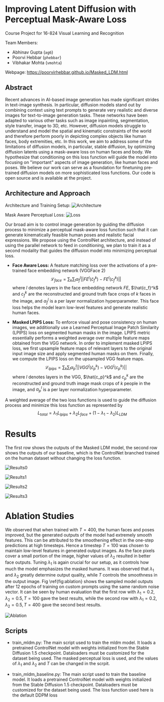 # Improving Latent Diffusion with Perceptual Mask-Aware Loss
Course Project for 16-824 Visual Learning and Recognition

Team Members:
- Abhinav Gupta (`ag6`)
- Poorvi Hebbar (`phebbar`)
- Vibhakar Mohta (`vmohta`)

Webpage: https://poorvirhebbar.github.io/Masked_LDM.html

## Abstract
Recent advances in AI-based image generation has made significant strides in text-image synthesis. In particular, diffusion models stand out by combining context using text prompts to generate very realistic and diverse images for text-to-image generation tasks. These networks have been adapted to various other tasks such as image inpainting, segmentation, style transfer, image to 3D, etc. However, diffusion models struggle to understand and model the spatial and kinematic constraints of the world and therefore perform poorly in depicting complex objects like human faces, body extremities, etc. In this work, we aim to address some of the limitations of diffusion models, in particular, stable diffusion, by optimizing diffusion latents using a mask-aware loss on human faces and body. We hypothesize that conditioning on this loss function will guide the model into focusing on "important" aspects of image generation, like human faces and poses. We believe our work can serve as a foundation for finetuning pre-trained diffusion models on more sophisticated loss functions. Our code is open source and is available at the project.

## Architecture and Approach
Architecture and Training Setup:
![Architecture](mldm_github_figures/method_final.png)

Mask Aware Perceptual Loss:
![Loss](mldm_github_figures/loss.png)

Our broad aim is to control image generation by guiding the diffusion process to minimize a perceptual mask-aware loss function such that it can generate kinematically feasible human poses and realistic facial expressions. We propose using the ControlNet architecture, and instead of using the parallel network to feed in conditioning, we plan to train it as a second modality that guides the diffusion model into minimizing perceptual loss.

- **Face Aware Loss:** A feature matching loss over the activations of a pre-trained face embedding network (VGGFace 2)
$$\mathcal{L}_{face} = \sum_k \sum_l \alpha^l_f || FE^l (\hat{c}^k_f) - FE^l (c^k_f) ||$$
    where $l$ denotes layers in the face embedding network $FE$, $\hat{c_f}^k$ and $c_f^k$ are the reconstructed and ground truth face crops of $k$ faces in the image, and $\alpha_f^l$ is a per layer normalization hyperparameter. This face loss helps the model learn low-level features and generate realistic human faces.

    
- **Masked LPIPS Loss:** To enforce visual and pose consistency on human images, we additionally use a Learned Perceptual Image Patch Similarity (LPIPS) loss on segmented human masks in the image. LPIPS metric essentially performs a weighted average over multiple feature maps obtained from the VGG network. In order to implement masked LPIPS loss, we first upsample feature maps of relevant layers to the original input image size and apply segmented human masks on them. Finally, we compute the LPIPS loss on the upsampled VGG feature maps. 
    $$\mathcal{L}_{lpips} = \sum_k \sum_l \alpha^l_p || VGG^l (\hat{c}^k_p) - VGG^l (c^k_p) || $$
    where $l$ denotes layers in the VGG, $\hat{c_p}^k$ and $c_p^k$ are the reconstructed and ground truth image mask crops of $k$ people in the image, and $\alpha_p^l$ is a per layer normalization hyperparameter.

A weighted average of the two loss functions is used to guide the diffusion process and minimize this loss function as represented by 
$$L_{total} = \lambda_1 L_{lpips} + \lambda_2 L_{face} + (1-\lambda_1 - \lambda_2) L_{LDM}$$

# Results
The first row shows the outputs of the Masked LDM model, the second row shows the outputs of our baseline, which is the ControlNet branched trained on the human dataset without changing the loss function. 

![Results0](mldm_github_figures/goodresults0.png)

![Results1](mldm_github_figures/goodresults1.png)

![Results2](mldm_github_figures/goodresults2.png)

![Results3](mldm_github_figures/goodresults3.png)


# Ablation Studies
We observed that when trained with $T=400$, the human faces and poses improved, but the generated outputs of the model had extremely smooth features. This can be attributed to the smoothening effect in the one-step predictions at high timesteps. Hence a timestep $T=100$ was chosen to maintain low-level features in generated output images. As the face pixels cover a small portion of the image, higher values of $\lambda_2$ resulted in better face outputs. Tuning $\lambda_1$ is again crucial for our setup, as it controls how much the model emphasizes the masked humans. It was observed that $\lambda_1$ and $\lambda_2$ greatly determine output quality, while $T$ controls the smoothness in the output image. Fig \ref{fig:ablation} shows the sampled model outputs after 12 epochs of training on custom prompts using the same random noise vector. It can be seen by human evaluation that the first row with ${\lambda_1 = 0.2, \lambda_2 = 0.5,T=100}$ gave the best results, while the second row with ${\lambda_1 = 0.2, \lambda_2 = 0.5, T=400}$ gave the second best results.

![Ablation](mldm_github_figures/ablation_results.png)


## Scripts
- train_mldm.py: The main script used to train the mldm model. It loads a pretrained ControlNet model with weights initialized from the Stable Diffusion 1.5 checkpoint. Dataloaders must be customized for the dataset being used. The masked perceptual loss is used, and the values of $\lambda_1$ and $\lambda_2$ and $T$ can be changed in the scrpit.

- train_mldm_baseline.py: The main script used to train the baseline model. It loads a pretrained ControlNet model with weights initialized from the Stable Diffusion 1.5 checkpoint. Dataloaders must be customized for the dataset being used. The loss function used here is the default DDPM loss
